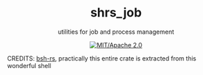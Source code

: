 
<div align="center">

# shrs_job

utilities for job and process management

[![MIT/Apache 2.0](https://img.shields.io/badge/license-MIT%2FApache-blue.svg)](#)

</div>

CREDITS: [bsh-rs](https://github.com/rgardner/bsh-rs), practically this entire crate is extracted from this wonderful shell
